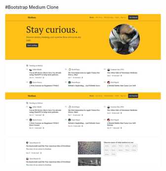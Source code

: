 #Bootstrap Medium Clone

![Alt text](bootstrap_medium_clone1.jpg)

![Alt text](bootstrap_medium_clone2.jpg)